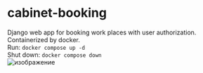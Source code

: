 # cabinet-booking
Django web app for booking work places with user authorization. Containerized by docker.  
Run: `docker compose up -d`    
Shut down: `docker compose down`  
![изображение](https://user-images.githubusercontent.com/68658828/154983822-5ab1da1f-4467-4b4f-b0f1-38c3d457c812.png)
